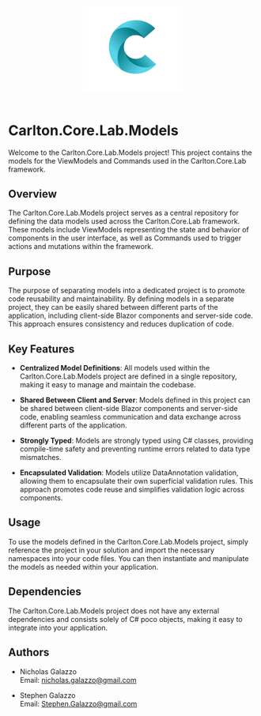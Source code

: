 <div align="center">
    <img src="../../../images/CarltonLogo.png" alt="Carlton Logo" width="200" />
</div>
</br>

# Carlton.Core.Lab.Models

Welcome to the Carlton.Core.Lab.Models project! This project contains the models for the ViewModels and Commands used in the Carlton.Core.Lab framework.

## Overview

The Carlton.Core.Lab.Models project serves as a central repository for defining the data models used across the Carlton.Core.Lab framework. These models include ViewModels representing the state and behavior of components in the user interface, as well as Commands used to trigger actions and mutations within the framework.

## Purpose

The purpose of separating models into a dedicated project is to promote code reusability and maintainability. By defining models in a separate project, they can be easily shared between different parts of the application, including client-side Blazor components and server-side code. This approach ensures consistency and reduces duplication of code.

## Key Features

- **Centralized Model Definitions**: All models used within the Carlton.Core.Lab.Models project are defined in a single repository, making it easy to manage and maintain the codebase.

- **Shared Between Client and Server**: Models defined in this project can be shared between client-side Blazor components and server-side code, enabling seamless communication and data exchange across different parts of the application.

- **Strongly Typed**: Models are strongly typed using C# classes, providing compile-time safety and preventing runtime errors related to data type mismatches.

- **Encapsulated Validation**: Models utilize DataAnnotation validation, allowing them to encapsulate their own superficial validation rules. This approach promotes code reuse and simplifies validation logic across components.

## Usage

To use the models defined in the Carlton.Core.Lab.Models project, simply reference the project in your solution and import the necessary namespaces into your code files. You can then instantiate and manipulate the models as needed within your application.

## Dependencies

The Carlton.Core.Lab.Models project does not have any external dependencies and consists solely of C# poco objects, making it easy to integrate into your application.

## Authors

- Nicholas Galazzo  
  Email: nicholas.galazzo@gmail.com

- Stephen Galazzo  
  Email: Stephen.Galazzo@gmail.com
